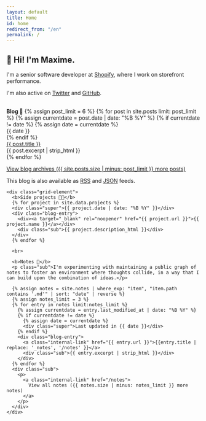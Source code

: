```yaml
---
layout: default
title: Home
id: home
redirect_from: "/en"
permalink: /
---
```


<div>
  <h2>👋 Hi! I'm Maxime.</h2>
  <p>
    I'm a senior software developer at <a target="_blank" rel="noopener" href="https://www.shopify.ca/">Shopify</a>, where I work on storefront performance.
  </p>

  <p class="sub">
    I'm also active on <a title='Twitter' rel="me" target="_blank" rel="noopener" href="https://twitter.com/vaillancourtmax">Twitter</a> and
    <a title='GitHub' rel="me" target="_blank" rel="noopener" href="https://github.com/maximevaillancourt/">GitHub</a>.
  </p>

  <br>

  <div class="grid">
    <div class="grid-element">
      <b>Blog 📝</b>
      {% assign post_limit = 6 %}
      {% for post in site.posts limit: post_limit %}
        {% assign currentdate = post.date | date: "%B %Y" %}
        {% if currentdate != date %}
          {% assign date = currentdate %}
          <div class="super">{{ date }}</div>
        {% endif %}
          <div class="blog-entry">
            <div><a class="internal-link" href="{{ post.url }}">{{ post.title }}</a></div>
            <div class="sub">{{ post.excerpt | strip_html }}</div>
          </div>
      {% endfor %}
      <div class="sub">
        <p>
          <a class="internal-link" href="/blog">
            View blog archives ({{ site.posts.size | minus: post_limit }} more posts)
          </a>
        </p>
        <p>
          This blog is also available as <a class="internal-link" target="_blank" href="/rss.xml">RSS</a> and <a class="internal-link" target="_blank" href="/feed.json">JSON</a> feeds.
        </p>
      </div>
    </div>

    <div class="grid-element">
      <b>Side projects 👨‍💻</b>
      {% for project in site.data.projects %}
      <div class="super">{{ project.date | date: "%B %Y" }}</div>
      <div class="blog-entry">
        <div><a target="_blank" rel="noopener" href="{{ project.url }}">{{ project.name }}</a></div>
        <div class="sub">{{ project.description_html }}</div>
      </div>
      {% endfor %}

      <br>

      <b>Notes 📘</b>
      <p class="sub">I'm experimenting with maintaining a public graph of notes to foster an environment where thoughts collide, in a way that I can build upon the combination of ideas.</p>

      {% assign notes = site.notes | where_exp: "item", "item.path contains '.md'" | sort: "date" | reverse %}
      {% assign notes_limit = 3 %}
      {% for entry in notes limit:notes_limit %}
        {% assign currentdate = entry.last_modified_at | date: "%B %Y" %}
        {% if currentdate != date %}
          {% assign date = currentdate %}
          <div class="super">Last updated in {{ date }}</div>
        {% endif %}
        <div class="blog-entry">
          <a class="internal-link" href="{{ entry.url }}">{{entry.title | replace: '_notes', '/notes' }}</a>
          <div class="sub">{{ entry.excerpt | strip_html }}</div>
        </div>
      {% endfor %}
      <div class="sub">
        <p>
          <a class="internal-link" href="/notes">
            View all notes ({{ notes.size | minus: notes_limit }} more notes)
          </a>
        </p>
      </div>
    </div>
  </div>
</div>
